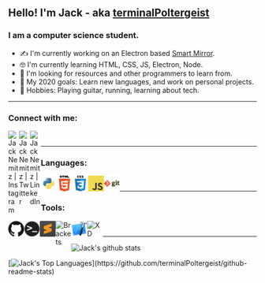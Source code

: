 ## Hello! I'm Jack - aka [terminalPoltergeist]

### I am a computer science student.
- ✍️ I'm currently working on an Electron based [Smart Mirror].
- 🤓 I'm currently learning HTML, CSS, JS, Electron, Node.
- 👀 I'm looking for resources and other programmers to learn from.
- 🎉 My 2020 goals: Learn new languages, and work on personal projects.
- 🎸 Hobbies: Playing guitar, running, learning about tech.

---

### Connect with me:

[<img align="left" alt="Jack Nemitz | Instagram" width="22px" src="https://upload.wikimedia.org/wikipedia/commons/thumb/5/58/Instagram-Icon.png/1025px-Instagram-Icon.png" />][instagram]
[<img align="left" alt="Jack Nemitz | Twitter" width="22px" src="https://picklefeetgames.com/wp-content/uploads/2018/12/twitter-app-icon-transparent-17-2-300x300.png" />][twitter]
[<img align="left" alt="Jack Nemitz | LinkedIn" width="22px" src="https://image.flaticon.com/icons/png/512/174/174857.png" />][linkedin]

<br />

---

### Languages:

[<img align="left" alt="Python" width="32px" src="https://raw.githubusercontent.com/github/explore/80688e429a7d4ef2fca1e82350fe8e3517d3494d/topics/python/python.png" />][python]
[<img align="left" alt="HTML5" width="32px" src="https://raw.githubusercontent.com/github/explore/80688e429a7d4ef2fca1e82350fe8e3517d3494d/topics/html/html.png" />][html]
[<img align="left" alt="CSS3" width="32px" src="https://raw.githubusercontent.com/github/explore/80688e429a7d4ef2fca1e82350fe8e3517d3494d/topics/css/css.png" />][css]
[<img align="left" alt="JavaScript" width="32px" src="https://raw.githubusercontent.com/github/explore/80688e429a7d4ef2fca1e82350fe8e3517d3494d/topics/javascript/javascript.png" />][js]
[<img align="left" alt="Git" width="32px" src="https://raw.githubusercontent.com/github/explore/80688e429a7d4ef2fca1e82350fe8e3517d3494d/topics/git/git.png" />][git]

<br />

---

### Tools:

[<img align="left" alt="Github" width="32px" src="https://raw.githubusercontent.com/github/explore/78df643247d429f6cc873026c0622819ad797942/topics/github/github.png" />][github]
[<img align="left" alt="Terminal" width="32px" src="https://raw.githubusercontent.com/github/explore/d92924b1d925bb134e308bd29c9de6c302ed3beb/topics/terminal/terminal.png" />][terminal]
[<img align="left" alt="Sublime" width="32px" src="https://raw.githubusercontent.com/github/explore/80688e429a7d4ef2fca1e82350fe8e3517d3494d/topics/sublime-text/sublime-text.png" />][sublime]
[<img align="left" alt="Brackets" width="32px" src="https://upload.wikimedia.org/wikipedia/commons/thumb/4/4c/Brackets_Icon.svg/220px-Brackets_Icon.svg.png" />][brackets]
[<img align="left" alt="Xcode" width="32px" src="https://raw.githubusercontent.com/github/explore/530398b5c9b0fd57127e2564bd664575f02f52e4/topics/xcode/xcode.png" />][xcode]
[<img align="left" alt="XD" width="32px" src="https://encrypted-tbn0.gstatic.com/images?q=tbn%3AANd9GcSJtMF7iX83yyqnbr5bAkV2QpXtSEWn4F3PGw&usqp=CAU" />][xd]

<br />

---

![Jack's github stats](https://github-readme-stats.vercel.app/api?username=terminalPoltergeist&theme="vue")


[![Jack's Top Languages](https://github-readme-stats.vercel.app/api/top-langs/?username=terminalPoltergeist&theme="vue")](https://github.com/terminalPoltergeist/github-readme-stats)


[terminalPoltergeist]: https://github.com/terminalPoltergeist
[Smart Mirror]: https://github.com/terminalPoltergeist/didactic-parakeet
[instagram]: https://www.instagram.com/jacknemitz/
[twitter]: https://twitter.com/nemitz_jack
[linkedin]: https://www.linkedin.com/in/jack-nemitz-9095331b5/
[python]: https://www.python.org
[html]: https://developer.mozilla.org/en-US/docs/Web/Guide/HTML/HTML5
[css]: https://developer.mozilla.org/en-US/docs/Web/CSS
[js]: https://developer.mozilla.org/en-US/docs/Web/JavaScript
[git]: https://developer.mozilla.org/en-US/docs/Web/JavaScript
[github]: https://github.com
[terminal]: https://www.gnu.org/software/bash/
[sublime]: https://www.sublimetext.com
[brackets]: http://brackets.io
[xcode]: https://apps.apple.com/us/app/xcode/id497799835?mt=12
[xd]: https://www.adobe.com/products/xd.html?sdid=12B9F15S&mv=Search&ef_id=EAIaIQobChMIlazqnumx6wIVQgnnCh03DgKcEAAYASAAEgKVnvD_BwE:G:s&s_kwcid=AL!3085!3!315233774139!e!!g!!adobe%20xd!1641846436!65452675151


